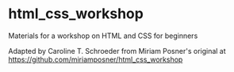 # html_css_workshop
Materials for a workshop on HTML and CSS for beginners

Adapted by Caroline T. Schroeder from Miriam Posner's original at https://github.com/miriamposner/html_css_workshop
